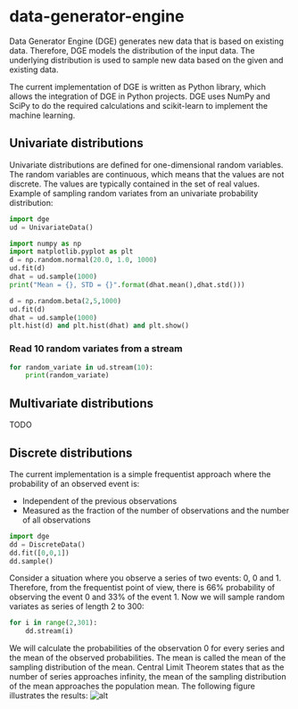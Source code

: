 data-generator-engine
=====================

Data Generator Engine (DGE) generates new data that is based on existing data. Therefore, DGE models the distribution
of the input data. The underlying distribution is used to sample new data based on the given and existing data.

The current implementation of DGE is written as Python library, which allows the integration of DGE in Python projects.
DGE uses NumPy and SciPy to do the required calculations and scikit-learn to implement the machine learning.

## Univariate distributions
Univariate distributions are defined for one-dimensional random variables. The random variables are continuous, which
means that the values are not discrete. The values are typically contained in the set of real values.
Example of sampling random variates from an univariate probability distribution:

```python
import dge
ud = UnivariateData()

import numpy as np
import matplotlib.pyplot as plt
d = np.random.normal(20.0, 1.0, 1000)
ud.fit(d)
dhat = ud.sample(1000)
print("Mean = {}, STD = {}".format(dhat.mean(),dhat.std()))

d = np.random.beta(2,5,1000)
ud.fit(d)
dhat = ud.sample(1000)
plt.hist(d) and plt.hist(dhat) and plt.show()
```

### Read 10 random variates from a stream
```python
for random_variate in ud.stream(10):
    print(random_variate)
```

## Multivariate distributions
TODO

## Discrete distributions
The current implementation is a simple frequentist approach where the probability of an observed event is:
* Independent of the previous observations
* Measured as the fraction of the number of observations and the number of all observations
```python
import dge
dd = DiscreteData()
dd.fit([0,0,1])
dd.sample()
```

Consider a situation where you observe a series of two events: 0, 0 and 1. Therefore, from the frequentist point of
view, there is 66% probability of observing the event 0 and 33% of the event 1. Now we will sample random variates
as series of length 2 to 300:
```python
for i in range(2,301):
    dd.stream(i)
```

We will calculate the probabilities of the observation 0 for every series and the mean of the observed probabilities.
The mean is called the mean of the sampling distribution of the mean. Central Limit Theorem states that as the number
of series approaches infinity, the mean of the sampling distribution of the mean approaches the population mean. The
following figure illustrates the results:
![alt](https://github.com/nikoreun/data-generator-engine/raw/master/markdown/dge_discrete_example.png)